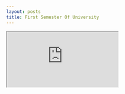 ```yaml
---
layout: posts
title: First Semester Of University
---
```


<iframe src="https://docs.google.com/spreadsheets/d/e/2PACX-1vQgosSt_AjbWVsjvl_RIf6sWXU_SK03cz_2iXXL0qvZ2vRYh_1jahfY4RfOCtZlFNQW8f4ZauUSS0mZ/pubhtml?gid=0&amp;single=true&amp;widget=true&amp;headers=false"></iframe>